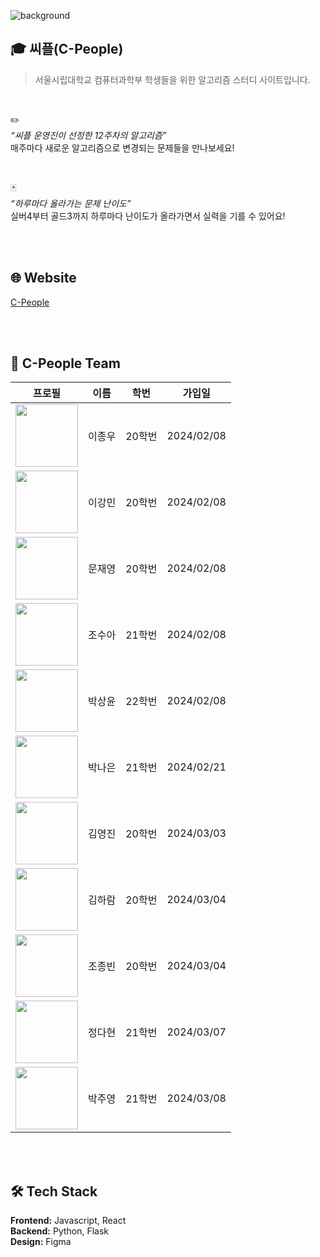 ![background](https://github.com/O-TRIALANDERROR/main/assets/43953794/16eff186-7931-4d4b-bcfa-da6a60061692)



## 🎓 씨플(C-People)

> 서울시립대학교 컴퓨터과학부 학생들을 위한 알고리즘 스터디 사이트입니다.


<br/>

✏️ <br/>
*“씨플 운영진이 선정한 12주차의 알고리즘”* <br/>
매주마다 새로운 알고리즘으로 변경되는 문제들을 만나보세요!

<br/>

🃏 <br/>
*“하루마다 올라가는 문제 난이도”* <br/>
실버4부터 골드3까지 하루마다 난이도가 올라가면서 실력을 기를 수 있어요!

<br/>
<br/>

## 🌐 Website
[C-People](https://o-trialanderror.github.io/main)

<br/>
<br/>

## 👥 C-People Team
| 프로필 | 이름 | 학번 | 가입일 |
|:-:|:-:|:-:|:-:|
|<img src='https://avatars.githubusercontent.com/u/43953794?v=4' width="100" /> |이종우|20학번|2024/02/08|
|<img src='https://avatars.githubusercontent.com/u/124661981?v=4' width="100" /> |이강민|20학번|2024/02/08|
|<img src='https://avatars.githubusercontent.com/u/121008507?v=4' width="100" /> |문재영|20학번|2024/02/08|
|<img src='https://avatars.githubusercontent.com/u/105478962?v=4' width="100" /> |조수아|21학번|2024/02/08|
|<img src='https://avatars.githubusercontent.com/u/109049398?v=4' width="100" /> |박상윤|22학번|2024/02/08|
|<img src='https://avatars.githubusercontent.com/u/132985164?v=4' width="100" /> |박나은|21학번|2024/02/21|
|<img src='https://avatars.githubusercontent.com/u/81912273?v=4' width="100" /> |김영진|20학번|2024/03/03|
|<img src='https://avatars.githubusercontent.com/u/81912837?v=4' width="100" /> |김하람|20학번|2024/03/04|
|<img src='https://avatars.githubusercontent.com/u/81405795?v=4' width="100" /> |조종빈|20학번|2024/03/04|
|<img src='https://avatars.githubusercontent.com/u/81704465?v=4' width="100" /> |정다현|21학번|2024/03/07|
|<img src='https://avatars.githubusercontent.com/u/96644508?v=4' width="100" /> |박주영|21학번|2024/03/08|

<br/>
<br/>

## 🛠️ Tech Stack
<b>Frontend:</b> Javascript, React <br/>
<b>Backend:</b> Python, Flask <br/>
<b>Design:</b> Figma <br/>

